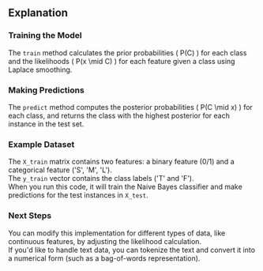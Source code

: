## Explanation

### Training the Model

The `train` method calculates the prior probabilities \( P(C) \) for each class and the likelihoods \( P(x \mid C) \) for each feature given a class using Laplace smoothing.

### Making Predictions

The `predict` method computes the posterior probabilities \( P(C \mid x) \) for each class, and returns the class with the highest posterior for each instance in the test set.

### Example Dataset

The `X_train` matrix contains two features: a binary feature (0/1) and a categorical feature ('S', 'M', 'L').  
The `y_train` vector contains the class labels ('T' and 'F').  
When you run this code, it will train the Naive Bayes classifier and make predictions for the test instances in `X_test`.

### Next Steps

You can modify this implementation for different types of data, like continuous features, by adjusting the likelihood calculation.  
If you'd like to handle text data, you can tokenize the text and convert it into a numerical form (such as a bag-of-words representation).
